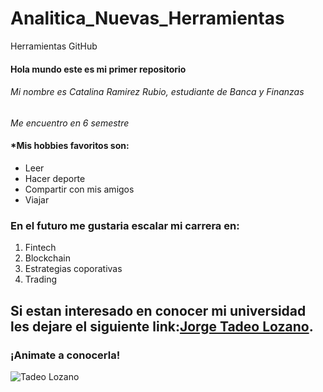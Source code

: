 # Analitica_Nuevas_Herramientas
Herramientas GitHub


#### **Hola mundo este es mi primer repositorio**

###### Mi nombre es Catalina Ramirez Rubio, estudiante de Banca y Finanzas

*Me encuentro en 6 semestre*
#### *Mis hobbies favoritos son:
* Leer
*  Hacer deporte
*  Compartir con mis amigos
*  Viajar

### En el futuro me gustaria escalar mi carrera en: 
1. Fintech
2. Blockchain
3. Estrategias coporativas
4. Trading

## Si estan interesado en conocer mi universidad les dejare el siguiente link:[Jorge Tadeo Lozano](https://www.utadeo.edu.co/es).
### **¡Animate a conocerla!**
![Tadeo Lozano](https://images.adsttc.com/media/images/5dfa/3bbb/3312/fd1b/3e00/0402/newsletter/UJTLBIB-F16-EG.jpg?1576680373)



